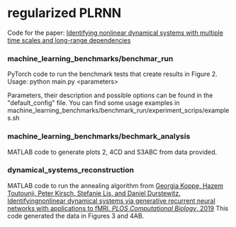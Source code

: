 # regularized PLRNN
Code for the paper:
[Identifying nonlinear dynamical systems with multiple time scales and long-range dependencies](https://openreview.net/forum?id=_XYzwxPIQu6)

### machine_learning_benchmarks/benchmar_run
PyTorch code to run the benchmark tests that create results in Figure 2.
Usage:
python main.py \<parameters\>

Parameters, their description and possible options can be found in the "default_config" file.
You can find some usage examples in machine_learning_benchmarks/benchmark_run/experiment_scrips/examples.sh

### machine_learning_benchmarks/bechmark_analysis
MATLAB code to generate plots 2, 4CD and S3ABC from data provided.

### dynamical_systems_reconstruction
MATLAB code to run the annealing algorithm from
[Georgia Koppe, Hazem Toutounji, Peter Kirsch, Stefanie Lis, and Daniel Durstewitz. Identifyingnonlinear dynamical systems via generative recurrent neural networks with applications to fMRI. _PLOS Computational Biology_, 2019](https://journals.plos.org/ploscompbiol/article?id=10.1371/journal.pcbi.1007263)
This code generated the data in Figures 3 and 4AB.
